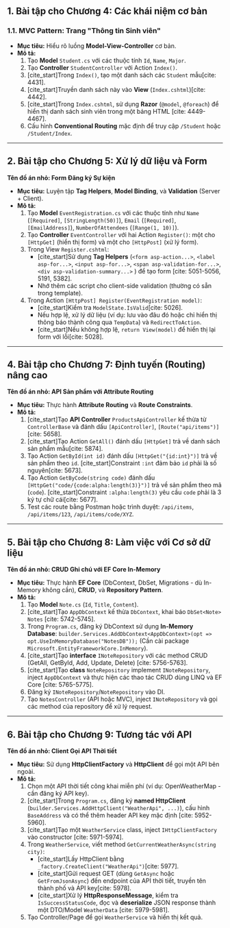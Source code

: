 ## 1. Bài tập cho Chương 4: Các khái niệm cơ bản

### **1.1. MVC Pattern: Trang "Thông tin Sinh viên"**

* **Mục tiêu:** Hiểu rõ luồng **Model-View-Controller** cơ bản.
* **Mô tả:**
    1.  Tạo **Model** `Student.cs` với các thuộc tính `Id`, `Name`, `Major`.
    2.  Tạo **Controller** `StudentController` với Action `Index()`.
    3.  [cite_start]Trong `Index()`, tạo một danh sách các `Student` mẫu[cite: 4431].
    4.  [cite_start]Truyền danh sách này vào **View** (`Index.cshtml`)[cite: 4442].
    5.  [cite_start]Trong `Index.cshtml`, sử dụng **Razor** (`@model`, `@foreach`) để hiển thị danh sách sinh viên trong một bảng HTML [cite: 4449-4467].
    6.  Cấu hình **Conventional Routing** mặc định để truy cập `/Student` hoặc `/Student/Index`.

---
## 2. Bài tập cho Chương 5: Xử lý dữ liệu và Form

**Tên đồ án nhỏ: Form Đăng ký Sự kiện**

* **Mục tiêu:** Luyện tập **Tag Helpers**, **Model Binding**, và **Validation** (Server + Client).
* **Mô tả:**
    1.  Tạo **Model** `EventRegistration.cs` với các thuộc tính như `Name` (`[Required]`, `[StringLength(50)]`), `Email` (`[Required]`, `[EmailAddress]`), `NumberOfAttendees` (`[Range(1, 10)]`).
    2.  Tạo **Controller** `EventController` với hai Action `Register()`: một cho `[HttpGet]` (hiển thị form) và một cho `[HttpPost]` (xử lý form).
    3.  Trong View `Register.cshtml`:
        * [cite_start]Sử dụng **Tag Helpers** (`<form asp-action...>`, `<label asp-for...>`, `<input asp-for...>`, `<span asp-validation-for...>`, `<div asp-validation-summary...>` ) để tạo form [cite: 5051-5056, 5191, 5382].
        * Nhớ thêm các script cho client-side validation (thường có sẵn trong template).
    4.  Trong Action `[HttpPost] Register(EventRegistration model)`:
        * [cite_start]Kiểm tra `ModelState.IsValid`[cite: 5026].
        * Nếu hợp lệ, xử lý dữ liệu (ví dụ: lưu vào đâu đó hoặc chỉ hiển thị thông báo thành công qua `TempData`) và `RedirectToAction`.
        * [cite_start]Nếu không hợp lệ, `return View(model)` để hiển thị lại form với lỗi[cite: 5028].

---


## 4. Bài tập cho Chương 7: Định tuyến (Routing) nâng cao

**Tên đồ án nhỏ: API Sản phẩm với Attribute Routing**

* **Mục tiêu:** Thực hành **Attribute Routing** và **Route Constraints**.
* **Mô tả:**
    1.  [cite_start]Tạo **API Controller** `ProductsApiController` kế thừa từ `ControllerBase` và đánh dấu `[ApiController]`, `[Route("api/items")]`[cite: 5658].
    2.  [cite_start]Tạo Action `GetAll()` đánh dấu `[HttpGet]` trả về danh sách sản phẩm mẫu[cite: 5874].
    3.  Tạo Action `GetById(int id)` đánh dấu `[HttpGet("{id:int}")]` trả về sản phẩm theo `id`. [cite_start]Constraint `:int` đảm bảo `id` phải là số nguyên[cite: 5673].
    4.  Tạo Action `GetByCode(string code)` đánh dấu `[HttpGet("code/{code:alpha:length(3)}")]` trả về sản phẩm theo mã (`code`). [cite_start]Constraint `:alpha:length(3)` yêu cầu `code` phải là 3 ký tự chữ cái[cite: 5677].
    5.  Test các route bằng Postman hoặc trình duyệt: `/api/items`, `/api/items/123`, `/api/items/code/XYZ`.

---

## 5. Bài tập cho Chương 8: Làm việc với Cơ sở dữ liệu

**Tên đồ án nhỏ: CRUD Ghi chú với EF Core In-Memory**

* **Mục tiêu:** Thực hành **EF Core** (DbContext, DbSet, Migrations - dù In-Memory không cần), **CRUD**, và **Repository Pattern**.
* **Mô tả:**
    1.  Tạo **Model** `Note.cs` (`Id`, `Title`, `Content`).
    2.  [cite_start]Tạo `AppDbContext` kế thừa `DbContext`, khai báo `DbSet<Note> Notes` [cite: 5742-5745].
    3.  Trong `Program.cs`, đăng ký DbContext sử dụng **In-Memory Database**: `builder.Services.AddDbContext<AppDbContext>(opt => opt.UseInMemoryDatabase("NotesDB"));` (Cần cài package `Microsoft.EntityFrameworkCore.InMemory`).
    4.  [cite_start]Tạo **interface** `INoteRepository` với các method CRUD (GetAll, GetById, Add, Update, Delete) [cite: 5756-5763].
    5.  [cite_start]Tạo **class** `NoteRepository` implement `INoteRepository`, inject `AppDbContext` và thực hiện các thao tác CRUD dùng LINQ và EF Core [cite: 5765-5775].
    6.  Đăng ký `INoteRepository`/`NoteRepository` vào DI.
    7.  Tạo `NotesController` (API hoặc MVC), inject `INoteRepository` và gọi các method của repository để xử lý request.

---


## 6. Bài tập cho Chương 9: Tương tác với API

**Tên đồ án nhỏ: Client Gọi API Thời tiết**

* **Mục tiêu:** Sử dụng **HttpClientFactory** và **HttpClient** để gọi một API bên ngoài.
* **Mô tả:**
    1.  Chọn một API thời tiết công khai miễn phí (ví dụ: OpenWeatherMap - cần đăng ký API key).
    2.  [cite_start]Trong `Program.cs`, đăng ký **named HttpClient** (`builder.Services.AddHttpClient("WeatherApi", ...)`), cấu hình `BaseAddress` và có thể thêm header API key mặc định [cite: 5952-5960].
    3.  [cite_start]Tạo một `WeatherService` class, inject `IHttpClientFactory` vào constructor [cite: 5971-5974].
    4.  Trong `WeatherService`, viết method `GetCurrentWeatherAsync(string city)`:
        * [cite_start]Lấy HttpClient bằng `_factory.CreateClient("WeatherApi")`[cite: 5977].
        * [cite_start]Gửi request GET (dùng `GetAsync` hoặc `GetFromJsonAsync`) đến endpoint của API thời tiết, truyền tên thành phố và API key[cite: 5978].
        * [cite_start]Xử lý **HttpResponseMessage**, kiểm tra `IsSuccessStatusCode`, đọc và **deserialize** JSON response thành một DTO/Model `WeatherData` [cite: 5979-5981].
    5.  Tạo Controller/Page để gọi `WeatherService` và hiển thị kết quả.

